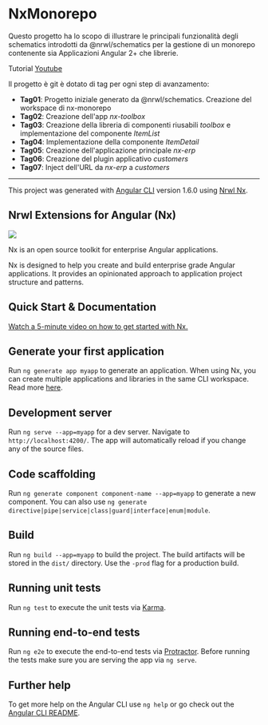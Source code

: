 # NxMonorepo

Questo progetto ha lo scopo di illustrare le principali funzionalità degli schematics introdotti da @nrwl/schematics per la gestione di un monorepo contenente sia Applicazioni Angular 2+ che librerie.

Tutorial [Youtube]()

Il progetto è git è dotato di tag per ogni step di avanzamento:

* __Tag01__: Progetto iniziale generato da @nrwl/schematics. Creazione del workspace di nx-monorepo
* __Tag02__: Creazione dell'app _nx-toolbox_
* __Tag03__: Creazione della libreria di componenti riusabili _toolbox_ e implementazione del componente _ItemList_
* __Tag04__: Implementazione della componente _ItemDetail_
* __Tag05__: Creazione dell'applicazione principale _nx-erp_
* __Tag06__: Creazione del plugin applicativo _customers_
* __Tag07__: Inject dell'URL da _nx-erp_ a _customers_

---

This project was generated with [Angular CLI](https://github.com/angular/angular-cli) version 1.6.0 using [Nrwl Nx](https://nrwl.io/nx).

## Nrwl Extensions for Angular (Nx)

<a href="https://nrwl.io/nx"><img src="https://preview.ibb.co/mW6sdw/nx_logo.png"></a>

Nx is an open source toolkit for enterprise Angular applications.

Nx is designed to help you create and build enterprise grade Angular applications. It provides an opinionated approach to application project structure and patterns.

## Quick Start & Documentation

[Watch a 5-minute video on how to get started with Nx.](http://nrwl.io/nx)

## Generate your first application

Run `ng generate app myapp` to generate an application. When using Nx, you can create multiple applications and libraries in the same CLI workspace. Read more [here](http://nrwl.io/nx).

## Development server

Run `ng serve --app=myapp` for a dev server. Navigate to `http://localhost:4200/`. The app will automatically reload if you change any of the source files.

## Code scaffolding

Run `ng generate component component-name --app=myapp` to generate a new component. You can also use `ng generate directive|pipe|service|class|guard|interface|enum|module`.

## Build

Run `ng build --app=myapp` to build the project. The build artifacts will be stored in the `dist/` directory. Use the `-prod` flag for a production build.

## Running unit tests

Run `ng test` to execute the unit tests via [Karma](https://karma-runner.github.io).

## Running end-to-end tests

Run `ng e2e` to execute the end-to-end tests via [Protractor](http://www.protractortest.org/).
Before running the tests make sure you are serving the app via `ng serve`.

## Further help

To get more help on the Angular CLI use `ng help` or go check out the [Angular CLI README](https://github.com/angular/angular-cli/blob/master/README.md).
